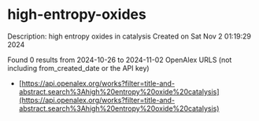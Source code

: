 # high-entropy-oxides
Description: high entropy oxides in catalysis
Created on Sat Nov  2 01:19:29 2024

Found 0 results from 2024-10-26 to 2024-11-02
OpenAlex URLS (not including from_created_date or the API key)
- [https://api.openalex.org/works?filter=title-and-abstract.search%3Ahigh%20entropy%20oxide%20catalysis](https://api.openalex.org/works?filter=title-and-abstract.search%3Ahigh%20entropy%20oxide%20catalysis)

